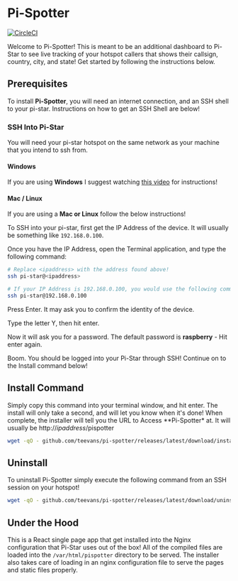 # Pi-Spotter

[![CircleCI](https://dl.circleci.com/status-badge/img/gh/teevans/pi-spotter/tree/master.svg?style=svg)](https://dl.circleci.com/status-badge/redirect/gh/teevans/pi-spotter/tree/master)

Welcome to Pi-Spotter! This is meant to be an additional dashboard to Pi-Star to see live tracking of
your hotspot callers that shows their callsign, country, city, and state! Get started by following the
instructions below.

## Prerequisites

To install **Pi-Spotter**, you will need an internet connection, and an SSH shell to your pi-star. Instructions on how
to get an SSH Shell are below!

### SSH Into Pi-Star

You will need your pi-star hotspot on the same network as your machine that you intend to ssh from.

#### Windows

If you are using **Windows** I suggest watching [this video](https://www.youtube.com/watch?v=r2fmkPoHD00) for instructions!

#### Mac / Linux

If you are using a **Mac or Linux** follow the below instructions!

To SSH into your pi-star, first get the IP Address of the device. It will usually be something like `192.168.0.100`.

Once you have the IP Address, open the Terminal application, and type the following command:

```bash
# Replace <ipaddress> with the address found above!
ssh pi-star@<ipaddress>

# If your IP Address is 192.168.0.100, you would use the following command
ssh pi-star@192.168.0.100
```

Press Enter. It may ask you to confirm the identity of the device.

Type the letter Y, then hit enter.

Now it will ask you for a password. The default password is **raspberry** - Hit enter again.

Boom. You should be logged into your Pi-Star through SSH! Continue on to the Install command below!

## Install Command

Simply copy this command into your terminal window, and hit enter. The install will only take a second,
and will let you know when it's done! When complete, the installer will tell you the URL to Access
\*\*Pi-Spotter\* at. It will usually be http://_ipaddress_/pispotter

```bash
wget -qO - github.com/teevans/pi-spotter/releases/latest/download/install.sh | sudo sh
```

## Uninstall

To uninstall Pi-Spotter simply execute the following command from an SSH session on your hotspot!

```bash
wget -qO - github.com/teevans/pi-spotter/releases/latest/download/uninstall.sh | sudo sh
```

## Under the Hood

This is a React single page app that get installed into the Nginx configuration that Pi-Star
uses out of the box! All of the compiled files are loaded into the `/var/html/pispotter`
directory to be served. The installer also takes care of loading in an nginx configuration file
to serve the pages and static files properly.
